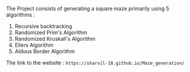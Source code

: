 The Project consists of generating a square maze primarily using 5 algorithms :
1) Recursive backtracking
2) Randomized Prim's Algorithm
3) Randomized Kruskall's Algorithm
4) Ellers Algorithm
5) Aldous Border Algorithm


The link to the website : ``https://sharvil-18.github.io/Maze_generation/``
